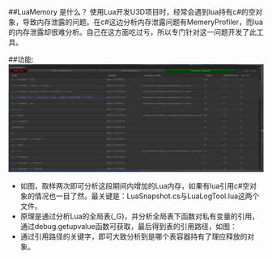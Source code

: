 
##LuaMemory 是什么？
使用Lua开发U3D项目时，经常会遇到lua持有c#的空对象，导致内存泄露的问题。在c#这边分析内存泄露问题有MemeryProfiler，而lua的内存泄露却很难分析。自己在这方面吃过亏，所以专门针对这一问题开发了此工具。

##功能:
![LuaMem](ppp.png)

* 如图，取样两次即可分析这段期间内增加的Lua内存，如果有lua引用c#空对象的情况也一目了然。最关键是：LuaSnapshot.cs与LuaLogTool.lua这两个文件。
* 原理是通过分析Lua的全局表(_G)，并分析全局表下函数对私有变量的引用，通过debug.getupvalue函数可获取，最后得到表的引用路径，如图：
* 通过引用路径的关键字，即可大致分析到是哪个表容器持有了理应释放的对象。
